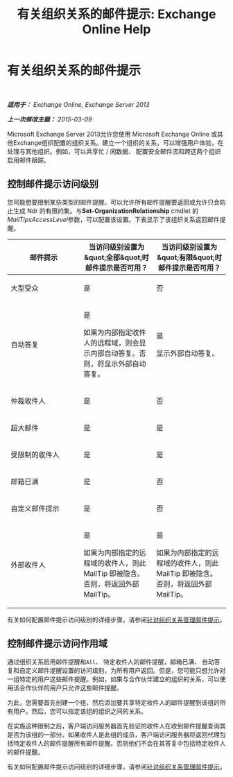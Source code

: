 ﻿---
title: '有关组织关系的邮件提示: Exchange Online Help'
TOCTitle: 有关组织关系的邮件提示
ms:assetid: 1784256f-abe1-4503-b8c4-26d544b73452
ms:mtpsurl: https://technet.microsoft.com/zh-cn/library/JJ670165(v=EXCHG.150)
ms:contentKeyID: 50490096
ms.date: 05/23/2018
mtps_version: v=EXCHG.150
ms.translationtype: MT
---

# 有关组织关系的邮件提示

 

_**适用于：** Exchange Online, Exchange Server 2013_

_**上一次修改主题：** 2015-03-09_

Microsoft Exchange Server 2013允许您使用 Microsoft Exchange Online 或其他Exchange组织配置的组织关系。建立一个组织的关系，可以增强用户体验，在处理与其他组织。例如，可以共享忙 / 闲数据、 配置安全邮件流和跨这两个组织启用邮件跟踪。

## 控制邮件提示访问级别

您可能想要限制某些类型的邮件提醒。可以允许所有邮件提醒要返回或允许只会防止生成 Ndr 的有限的集。与**Set-OrganizationRelationship** cmdlet 的*MailTipsAccessLevel*参数，可以配置该设置。下表显示了该组织关系返回邮件提醒。


<table>
<colgroup>
<col style="width: 33%" />
<col style="width: 33%" />
<col style="width: 33%" />
</colgroup>
<thead>
<tr class="header">
<th>邮件提示</th>
<th>当访问级别设置为&amp;quot;全部&amp;quot;时邮件提示是否可用？</th>
<th>当访问级别设置为&amp;quot;有限&amp;quot;时邮件提示是否可用？</th>
</tr>
</thead>
<tbody>
<tr class="odd">
<td><p>大型受众</p></td>
<td><p>是</p></td>
<td><p>否</p></td>
</tr>
<tr class="even">
<td><p>自动答复</p></td>
<td><p>是</p>
<p>如果为内部指定收件人的远程域，则会显示内部自动答复。否则，将显示外部自动答复。</p></td>
<td><p>是</p>
<p>显示外部自动答复。</p></td>
</tr>
<tr class="odd">
<td><p>仲裁收件人</p></td>
<td><p>是</p></td>
<td><p>否</p></td>
</tr>
<tr class="even">
<td><p>超大邮件</p></td>
<td><p>是</p></td>
<td><p>是</p></td>
</tr>
<tr class="odd">
<td><p>受限制的收件人</p></td>
<td><p>是</p></td>
<td><p>是</p></td>
</tr>
<tr class="even">
<td><p>邮箱已满</p></td>
<td><p>是</p></td>
<td><p>否</p></td>
</tr>
<tr class="odd">
<td><p>自定义邮件提示</p></td>
<td><p>是</p></td>
<td><p>否</p></td>
</tr>
<tr class="even">
<td><p>外部收件人</p></td>
<td><p>是</p>
<p>如果为内部指定的远程域的收件人，则此 MailTip 即被隐含。否则，将返回外部 MailTip。</p></td>
<td><p>是</p>
<p>如果为内部指定的远程域的收件人，则此 MailTip 即被隐含。否则，将返回外部 MailTip。</p></td>
</tr>
</tbody>
</table>


有关如何配置邮件提示访问级别的详细步骤，请参阅[针对组织关系管理邮件提示](manage-mailtips-for-organization-relationships-exchange-2013-help.md)。

## 控制邮件提示访问作用域

通过组织关系启用邮件提醒和`All`、 特定收件人的邮件提醒，邮箱已满、 自动答复和自定义邮件提醒设置的访问级别，为所有用户返回。但是，您可能只想允许对一组特定的用户这些邮件提醒。例如，如果与合作伙伴建立的组织的关系，可以使用该合作伙伴的用户只允许这些邮件提醒。

为此，您需要首先创建一个组，然后添加要共享特定收件人的邮件提醒到该组的所有用户。然后，您可以指定该组的组织之间的关系。

在实施这种限制之后，客户端访问服务器首先验证的收件人在收到邮件提醒查询其是否为该组的一部分。如果收件人是此组的成员，客户端访问服务器将返回代理包括特定收件人的邮件提醒所有邮件提醒。否则他们不会在其答复中包括特定收件人的邮件提醒。

有关如何配置邮件提示访问级别的详细步骤，请参阅[针对组织关系管理邮件提示](manage-mailtips-for-organization-relationships-exchange-2013-help.md)。


